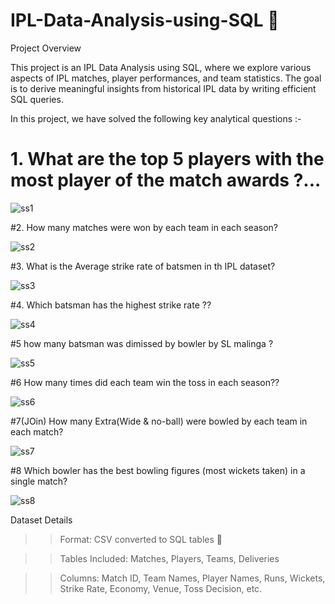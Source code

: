 # IPL-Data-Analysis-using-SQL 🏏
 Project Overview

This project is an IPL Data Analysis using SQL, where we explore various aspects of IPL matches, player performances, and team statistics. The goal is to derive meaningful insights from historical IPL data by writing efficient SQL queries.

In this project, we have solved the following key analytical questions :-

# 1. What are the top 5 players with the most player of the match awards ?...

![ss1](https://github.com/user-attachments/assets/b352c354-8aff-48f7-8b7f-ac98d898cf33)


#2. How many matches were won by each team in each season? 

![ss2](https://github.com/user-attachments/assets/74aec7a3-24be-4138-a66f-2b115a758df6)


#3. What is the Average strike rate of batsmen in th IPL dataset? 

![ss3](https://github.com/user-attachments/assets/a6b47762-a6dd-4490-8f99-ecfcbfceddb2)


#4. Which batsman has the highest strike rate ??
 
![ss4](https://github.com/user-attachments/assets/69067ddc-72e8-417a-9309-15098fe38359)


#5 how many batsman was dimissed by bowler by SL malinga ? 

![ss5](https://github.com/user-attachments/assets/2c524657-f0dd-4b21-98e7-0abf3fab9ae0)


#6 How many times did each team win the toss in each season??

![ss6](https://github.com/user-attachments/assets/ad268f2a-2e75-4aa1-8eb1-1e0632cbde06)


#7(JOin) How many Extra(Wide & no-ball) were bowled by each  team in each match?

![ss7](https://github.com/user-attachments/assets/b2e06bf7-7efa-49fc-8e37-f3ed7fee0cbf)


#8 Which bowler has the best bowling figures (most wickets taken) in a single match?

![ss8](https://github.com/user-attachments/assets/21562b1b-c489-477f-961c-408965b8450c)

Dataset Details

>> Format: CSV converted to SQL tables 🏏

>> Tables Included: Matches, Players, Teams, Deliveries

>> Columns: Match ID, Team Names, Player Names, Runs, Wickets, Strike Rate, Economy, Venue, Toss Decision, etc.




